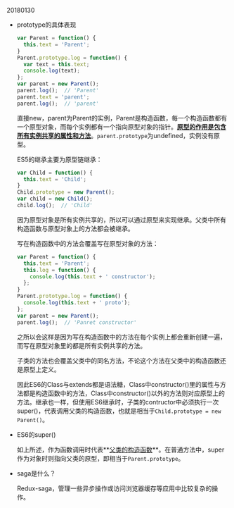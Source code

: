 20180130

- prototype的具体表现

  ```js
  var Parent = function() {
    this.text = 'Parent';
  }
  Parent.prototype.log = function() {
    var text = this.text;
    console.log(text);
  };
  var parent = new Parent();
  parent.log();  // 'Parent'
  parent.text = 'parent';
  parent.log();  // 'parent'
  ```

  直接new，parent为Parent的实例，Parent是构造函数，每一个构造函数都有一个原型对象，而每个实例都有一个指向原型对象的指针。**<u>原型的作用是包含所有实例共享的属性和方法</u>**。`parent.prototype`为undefined，实例没有原型。

  ES5的继承主要为原型链继承：

  ```js
  var Child = function() {
    this.text = 'Child';
  }
  Child.prototype = new Parent();
  var child = new Child();
  child.log();  // 'Child'
  ```

  因为原型对象是所有实例共享的，所以可以通过原型来实现继承。父类中所有构造函数与原型对象上的方法都会被继承。

  写在构造函数中的方法会覆盖写在原型对象的方法：

  ```js
  var Parent = function() {
    this.text = 'Parent';
    this.log = function() {
      console.log(this.text + ' constructor');
    };
  }
  Parent.prototype.log = function() {
    console.log(this.text + ' proto');
  };
  var parent = new Parent();
  parent.log();  // 'Panret constructor'
  ```

  之所以会这样是因为写在构造函数中的方法在每个实例上都会重新创建一遍，而写在原型对象里的都是所有实例共享的方法。

  子类的方法也会覆盖父类中的同名方法，不论这个方法在父类中的构造函数还是原型上定义。

  因此ES6的Class与extends都是语法糖，Class中constructor()里的属性与方法都是构造函数中的方法，Class中constructor()以外的方法则对应原型上的方法。继承也一样，但使用ES6继承时，子类的contructor中必须执行一次super()，代表调用父类的构造函数，也就是相当于`Child.prototype = new Parent()`。

- ES6的super()

  如上所述，作为函数调用时代表**<u>父类的构造函数</u>**。在普通方法中，super作为对象时则指向父类的原型，即相当于`Parent.prototype`。

- saga是什么？

  Redux-saga，管理一些异步操作或访问浏览器缓存等应用中比较复杂的操作。
